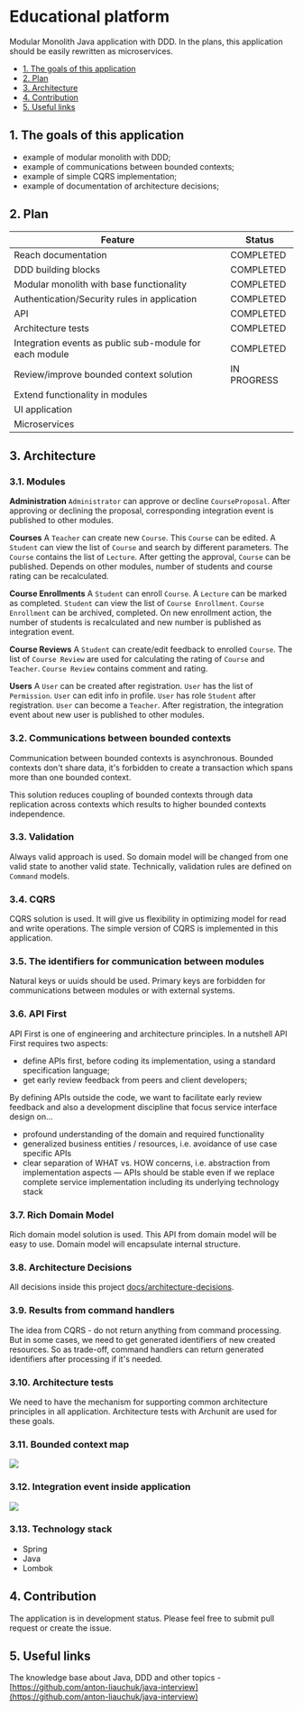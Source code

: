 # Educational platform

Modular Monolith Java application with DDD. In the plans, this application should be easily rewritten as microservices.
- [1. The goals of this application](#1-the-goals-of-this-application)
- [2. Plan](#2-plan)
- [3. Architecture](#3-architecture)
- [4. Contribution](#4-contribution)
- [5. Useful links](#5-useful-links)

## 1. The goals of this application
- example of modular monolith with DDD;
- example of communications between bounded contexts;
- example of simple CQRS implementation;
- example of documentation of architecture decisions;

## 2. Plan
| Feature | Status |
| ------- | ------ |
| Reach documentation | COMPLETED |
| DDD building blocks | COMPLETED |
| Modular monolith with base functionality | COMPLETED |
| Authentication/Security rules in application | COMPLETED |
| API | COMPLETED |
| Architecture tests | COMPLETED |
| Integration events as public sub-module for each module | COMPLETED |
| Review/improve bounded context solution | IN PROGRESS |
| Extend functionality in modules |  |
| UI application |  |
| Microservices |  |

## 3. Architecture
### 3.1. Modules
**Administration**
`Administrator` can approve or decline `CourseProposal`. After approving or declining the proposal, corresponding integration event is published to other modules.

**Courses**
A `Teacher` can create new `Course`. This `Course` can be edited. A `Student` can view the list of `Course` and search by different parameters. The `Course` contains the list of `Lecture`. After getting the approval, `Course` can be published. Depends on other modules, number of students and course rating can be recalculated.

**Course Enrollments**
A `Student` can enroll `Course`. A `Lecture` can be marked as completed. `Student` can view the list of `Course Enrollment`. `Course Enrollment` can be archived, completed. On new enrollment action, the number of students is recalculated and new number is published as integration event.

**Course Reviews**
A `Student` can create/edit feedback to enrolled `Course`. The list of `Course Review` are used for calculating the rating of `Course` and `Teacher`. `Course Review` contains comment and rating.

**Users**
A `User` can be created after registration. `User` has the list of `Permission`. `User` can edit info in profile. `User` has role `Student` after registration. `User` can become a `Teacher`. After registration, the integration event about new user is published to other modules.

### 3.2. Communications between bounded contexts
Communication between bounded contexts is asynchronous. Bounded contexts don't share data, it's forbidden to create a transaction which spans more than one bounded context.

This solution reduces coupling of bounded contexts through data replication across contexts which results to higher bounded contexts independence.

### 3.3. Validation
Always valid approach is used. So domain model will be changed from one valid state to another valid state. Technically, validation rules are defined on `Command` models.

### 3.4. CQRS
CQRS solution is used. It will give us flexibility in optimizing model for read and write operations. The simple version of CQRS is implemented in this application.

### 3.5. The identifiers for communication between modules
Natural keys or uuids should be used. Primary keys are forbidden for communications between modules or with external systems.

### 3.6. API First
API First is one of engineering and architecture principles. In a nutshell API First requires two aspects:
- define APIs first, before coding its implementation, using a standard specification language;
- get early review feedback from peers and client developers;

By defining APIs outside the code, we want to facilitate early review feedback and also a development discipline that focus service interface design on…​
- profound understanding of the domain and required functionality
- generalized business entities / resources, i.e. avoidance of use case specific APIs
- clear separation of WHAT vs. HOW concerns, i.e. abstraction from implementation aspects — APIs should be stable even if we replace complete service implementation including its underlying technology stack

### 3.7. Rich Domain Model
Rich domain model solution is used. This API from domain model will be easy to use. Domain model will encapsulate internal structure.

### 3.8. Architecture Decisions
All decisions inside this project [docs/architecture-decisions](docs/architecture-decisions).

### 3.9. Results from command handlers
The idea from CQRS - do not return anything from command processing. But in some cases, we need to get generated identifiers of new created resources. So as trade-off, command handlers can return generated identifiers after processing if it's needed.

### 3.10. Architecture tests
We need to have the mechanism for supporting common architecture principles in all application. Architecture tests with Archunit are used for these goals.

### 3.11. Bounded context map
![](docs/bounded_context_map.png)

### 3.12. Integration event inside application
![](docs/integration_events.png)

### 3.13. Technology stack
- Spring
- Java
- Lombok

## 4. Contribution
The application is in development status. Please feel free to submit pull request or create the issue.

## 5. Useful links
The knowledge base about Java, DDD and other topics - [https://github.com/anton-liauchuk/java-interview](https://github.com/anton-liauchuk/java-interview)

